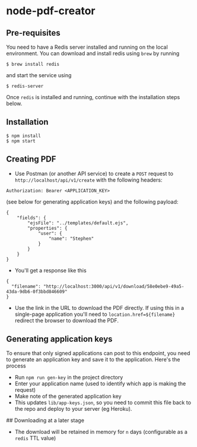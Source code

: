 # node-pdf-creator

## Pre-requisites

You need to have a Redis server installed and running on the local environment. You can download and install redis using `brew` by running

```
$ brew install redis
```

and start the service using

```
$ redis-server
```

Once `redis` is installed and running, continue with the installation steps below.

## Installation

```
$ npm install
$ npm start
```

## Creating PDF

* Use Postman (or another API service) to create a `POST` request to `http://localhost/api/v1/create` with the following headers:

```
Authorization: Bearer <APPLICATION_KEY>
```

(see below for generating application keys) and the following payload:

```
{
	"fields": {
		"ejsFile": "../templates/default.ejs",
		"properties": {
			"user": {
				"name": "Stephen"
			}
		}
	}
}
```

* You'll get a response like this

```
{
  "filename": "http://localhost:3000/api/v1/download/58e0ebe9-49a5-43da-9db6-0f3bbd846609"
}
```

* Use the link in the URL to download the PDF directly. If using this in a single-page application you'll need to `location.href=${filename}` redirect the browser to download the PDF.

## Generating application keys

To ensure that only signed applications can post to this endpoint, you need to generate an application key and save it to the application. Here's the process

* Run `npm run gen-key` in the project directory
* Enter your application name (used to identify which app is making the request)
* Make note of the generated application key
* This updates `lib/app-keys.json`, so you need to commit this file back to the repo and deploy to your server (eg Heroku).


## Downloading at a later stage

* The download will be retained in memory for `n` days (configurable as a `redis` TTL value)
